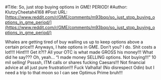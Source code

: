 #Title: So, just stop buying options in GME! PERIOD!
#Author: KlutzyCheetah4168
#Post URL: [https://www.reddit.com/r/GME/comments/m93bqo/so_just_stop_buying_options_in_gme_period/](https://www.reddit.com/r/GME/comments/m93bqo/so_just_stop_buying_options_in_gme_period/)


Whales are getting tired of buy walling us up to keep options above a certain price!!! Anyways, I hate options in GME. Don’t you? I do. Shit costs a lot!!!! Hint!!!! Get it?!? All your OTC is what made GROSS his money!!! What did he say??? Oh, yeah... “I made money SELLING options. Not buying!!!” 10 mil selling! Pssssh, ITM calls or shares fucking Caesars!!! Not financial advice at all just pure frustration!!! Fuck Valhalla! (No disrespect Odin) but I need a trip to that moon so I can see Optimus Prime bruh!!!